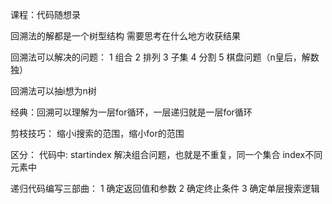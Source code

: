 
课程：代码随想录

回溯法的解都是一个树型结构
需要思考在什么地方收获结果

回溯法可以解决的问题：
1 组合
2 排列
3 子集
4 分割
5 棋盘问题（n皇后，解数独）

回溯法可以抽i想为n树

经典：回溯可以理解为一层for循环，一层递归就是一层for循环

剪枝技巧：
    缩小i搜索的范围，缩小for的范围

区分：
    代码中: startindex 解决组合问题，也就是不重复，同一个集合
    index不同元素中

递归代码编写三部曲：
1 确定返回值和参数
2 确定终止条件
3 确定单层搜索逻辑